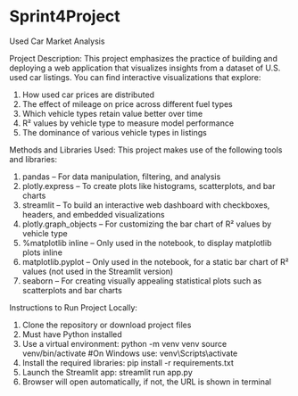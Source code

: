 # Sprint4Project
Used Car Market Analysis

Project Description:
This project emphasizes the practice of building and deploying a web application that visualizes insights from a dataset of U.S. used car listings. You can find interactive visualizations that explore:

1) How used car prices are distributed
2) The effect of mileage on price across different fuel types
3) Which vehicle types retain value better over time
4) R² values by vehicle type to measure model performance
5) The dominance of various vehicle types in listings

Methods and Libraries Used:
This project makes use of the following tools and libraries:

1) pandas – For data manipulation, filtering, and analysis
2) plotly.express – To create plots like histograms, scatterplots, and bar charts
3) streamlit – To build an interactive web dashboard with checkboxes, headers, and embedded visualizations
4) plotly.graph_objects – For customizing the bar chart of R² values by vehicle type
5) %matplotlib inline – Only used in the notebook, to display matplotlib plots inline
6) matplotlib.pyplot – Only used in the notebook, for a static bar chart of R² values (not used in the Streamlit version)
7) seaborn – For creating visually appealing statistical plots such as scatterplots and bar charts

Instructions to Run Project Locally:
1) Clone the repository or download project files
2) Must have Python installed
3) Use a virtual environment:
    python -m venv venv
    source venv/bin/activate   #On Windows use: venv\Scripts\activate
4) Install the required libraries:
    pip install -r requirements.txt
5) Launch the Streamlit app:
    streamlit run app.py
6) Browser will open automatically, if not, the URL is shown in terminal
